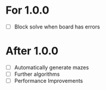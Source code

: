 # For 1.0.0
- [ ] Block solve when board has errors

# After 1.0.0
- [ ] Automatically generate mazes
- [ ] Further algorithms
- [ ] Performance Improvements